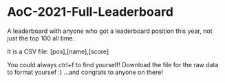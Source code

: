 # AoC-2021-Full-Leaderboard
A leaderboard with anyone who got a leaderboard position this year, not just the top 100 all time.

It is a CSV file:
[pos],[name],[score]

You could always ctrl+f to find yourself!
Download the file for the raw data to format yoursef :)
...and congrats to anyone on there!
